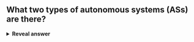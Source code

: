 ## What two types of autonomous systems (ASs) are there?
<details>
<summary><b>Reveal answer</b></summary>
Intra-AS routing<br>Inter-AS routing<br><br>They have different protocols
</details>
